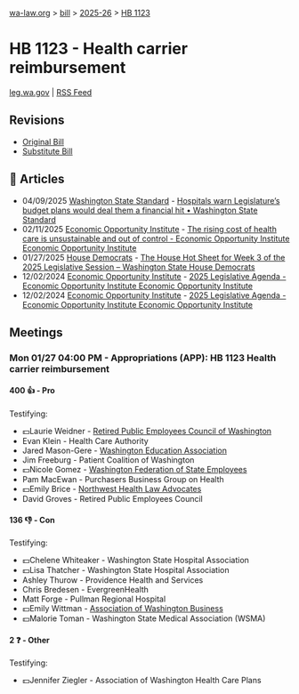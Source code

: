 [wa-law.org](/) > [bill](/bill/) > [2025-26](/bill/2025-26/) > [HB 1123](/bill/2025-26/hb/1123/)

# HB 1123 - Health carrier reimbursement
[leg.wa.gov](https://app.leg.wa.gov/billsummary?BillNumber=1123&Year=2025&Initiative=false) | [RSS Feed](./rss.xml)

## Revisions
* [Original Bill](1/)
* [Substitute Bill](S/)

## 📰 Articles
* 04/09/2025 [Washington State Standard](/org/washington_state_standard/) - [Hospitals warn Legislature’s budget plans would deal them a financial hit • Washington State Standard](https://washingtonstatestandard.com/2025/04/09/hospitals-warn-legislatures-budget-plans-would-deal-them-a-financial-hit/#:~:text=House%20Bill%201123)
* 02/11/2025 [Economic Opportunity Institute](/org/economic_opportunity_institute/) - [The rising cost of health care is unsustainable and out of control - Economic Opportunity Institute Economic Opportunity Institute](https://www.opportunityinstitute.org/blog/post/health-care-costs-unsustainable-out-of-control/#:~:text=House%20Bill%201123)
* 01/27/2025 [House Democrats](/org/house_democrats/) - [The House Hot Sheet for Week 3 of the 2025 Legislative Session – Washington State House Democrats](https://housedemocrats.wa.gov/blog/2025/01/27/the-house-hot-sheet-for-week-3-of-the-2025-legislative-session/#:~:text=HB%201123)
* 12/02/2024 [Economic Opportunity Institute](/org/economic_opportunity_institute/) - [2025 Legislative Agenda - Economic Opportunity Institute Economic Opportunity Institute](https://www.opportunityinstitute.org/2025-legislative-agenda/#:~:text=House%20Bill%201123)
* 12/02/2024 [Economic Opportunity Institute](/org/economic_opportunity_institute/) - [2025 Legislative Agenda - Economic Opportunity Institute Economic Opportunity Institute](https://www.opportunityinstitute.org/current-projects__trashed/2025-legislative-agenda/#:~:text=House%20Bill%201123)

## Meetings
### Mon 01/27 04:00 PM - Appropriations (APP): HB 1123 Health carrier reimbursement
#### 400 👍 - Pro
Testifying:
* 💵Laurie Weidner - [Retired Public Employees Council of Washington](/org/retired_public_employees_council_of_washington/)
* Evan Klein - Health Care Authority
* Jared Mason-Gere - [Washington Education Association](/org/washington_education_association/)
* Jim Freeburg - Patient Coalition of Washington
* 💵Nicole Gomez - [Washington Federation of State Employees](/org/washington_federation_of_state_employees/)
* Pam MacEwan - Purchasers Business Group on Health
* 💵Emily Brice - [Northwest Health Law Advocates](/org/northwest_health_law_advocates/)
* David Groves - Retired Public Employees Council

#### 136 👎 - Con
Testifying:
* 💵Chelene Whiteaker - Washington State Hospital Association
* 💵Lisa Thatcher - Washington State Hospital Association
* Ashley Thurow - Providence Health and Services
* Chris Bredesen - EvergreenHealth
* Matt Forge - Pullman Regional Hospital
* 💵Emily Wittman - [Association of Washington Business](/org/association_of_washington_business/)
* 💵Malorie Toman - Washington State Medical Association (WSMA)

#### 2 ❓ - Other
Testifying:
* 💵Jennifer Ziegler - Association of Washington Health Care Plans
